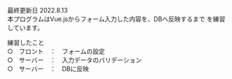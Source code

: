 最終更新日 2022.8.13<br>
本プログラムはVue.jsからフォーム入力した内容を、DBへ反映するまで
を練習しています。

練習したこと<br>
○　フロント　：　フォームの設定 <br>
○　サーバー　：　入力データのバリデーション<br>
○　サーバー　：　DBに反映<br>
